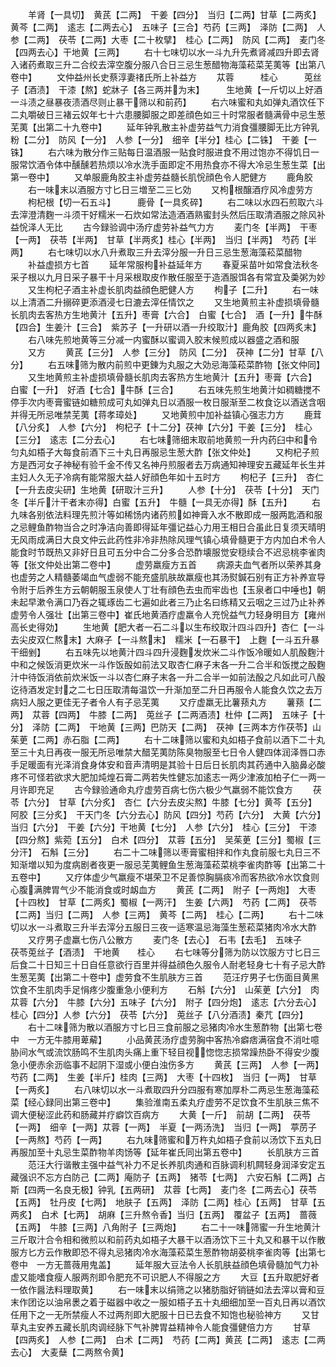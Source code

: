 <!-- { "loadSidebar": true } -->
　　羊肾【一具切】　黄芪【二两】　干姜【四分】　当归【二两】甘草【二两炙】　黄芩【二两】　逺志【二两去心】　五味子【三合】芍药【三两】　泽防【二两】　人参【二两】　茯苓【二两】大枣【二十枚擘】　桂心【二两】　防风【二两】　麦门冬【四两去心】干地黄【三两】
　　右十七味切以水一斗九升先煮肾减四升即去肾入诸药煮取三升二合绞去滓空腹分服八合日三忌生葱醋物海藻菘菜芜荑等【出第八卷中】
　　文仲益州长史蔡淳妻禇氏所上补益方
　　苁蓉　　　桂心　　　莵丝子【酒渍】　干漆【熬】蛇牀子【各三两并为末】　　　生地黄【一斤切以上好酒一斗渍之昼暴夜渍酒尽则止暴干筛以和前药】
　　右六味蜜和丸如弹丸酒饮任下二丸嚼破日三褚云奴年七十六患腰脚服之即差顔色如三十时常服者髓满骨中忌生葱芜荑【出第二十九卷中】
　　延年钟乳散主补虚劳益气力消食彊腰脚无比方钟乳粉【二分】　防风【一分】　人参【一分】　细辛【半分】桂心【二铢】　干姜【一铢】
　　右六味为散分作三贴每日温酒服一贴食时服进食不用过饱亦不得饥日一服常饮酒令体中醺醺若热烦以冷水洗手面即定不用热食亦不得大冷忌生葱生菜【出第一卷中】
　　又单服鹿角胶主补虚劳益髓长肌恱顔色令人肥健方
　　鹿角胶
　　右一味末以酒服方寸匕日三増至二三匕効
　　又枸根醸酒疗风冷虚劳方
　　枸杞根【切一石五斗】　　　鹿骨【一具炙碎】
　　右二味以水四石煎取六斗去滓澄清麴一斗须干好糯米一石炊如常法造酒酒熟蜜封头然后压取清酒服之除风补益恱泽人无比
　　古今録验调中汤疗虚劳补益气力方
　　麦门冬【半两】　干枣【一两】　茯苓【半两】　甘草【半两炙】桂心【半两】　当归【半两】　芍药【半两】
　　右七味切以水八升煮取三升去滓分服一升日三忌生葱海藻菘菜醋物
　　补益虚损方七首
　　延年常服枸补益延年方
　　春夏采苗叶如常食法秋冬采子根以九月日采子暴干十月采根取皮作散任服至于造酒服饵各有常宜及羮粥为妙
　　又生枸杞子酒主补虚长肌肉益顔色肥健人方
　　枸子【二升】
　　右一味以上清酒二升搦碎更添酒浸七日漉去滓任情饮之
　　又生地黄煎主补虚损填骨髓长肌肉去客热方生地黄汁【五升】枣膏【六合】　白蜜【七合】　酒【一升】牛酥【四合】生姜汁【三合】　紫苏子【一升研以酒一升绞取汁】鹿角胶【四两炙末】
　　右八味先煎地黄等三分减一内蜜酥以蜜调入胶末候煎成以器盛之酒和服
　　又方
　　黄芪【三分】　人参【三分】　防风【二分】　茯神【二分】甘草【八分】
　　右五味筛为散内前煎中更錬为丸服之大効忌海藻菘菜酢物【张文仲同】
　　又生地黄煎主补虚损填骨髓长肌肉去客热方生地黄汁【五升】枣膏【六合】　白蜜【一升】　好酒【七合】牛酥【三合】
　　右五味先煎生地黄汁如稠糖搅不停手次内枣膏蜜链如糖煎成可丸如弹丸日以酒服一枚日服渐至二枚食讫以酒送含咽并得无所忌唯禁芜荑【蒋孝璋处】
　　又地黄煎中加补益镇心强志力方
　　鹿茸【八分炙】　人参【六分】　枸杞子【十二分】茯神【六分】干姜【三分】　桂心【三分】　逺志【二分去心】
　　右七味筛细末取前地黄煎一升内药臼中和令匀丸如梧子大每食前酒下三十丸日再服忌生葱大酢【张文仲处】
　　又枸杞子煎方是西河女子神秘有验千金不传又名神丹煎服者去万病通知神理安五藏延年长生并主妇人久无子冷病有能常服大益人好顔色年如十五时方
　　枸杞子【三升】　杏仁【一升去皮尖研】生地黄【研取汁三升】
　　人参【十分】　茯苓【十分】　天门冬【半斤汁干者末亦得】白蜜【五升】　牛髓【一具无亦得】酥【五升】
　　右九味各别依法料理先煎汁等如稀饧内诸药煎如神膏入水不散即成一服两匙酒和服之忌鲤鱼酢物当合之时净洁向善即得延年彊记益心力用王相日合虽此日复须天晴明无风雨成满日大良文仲云此药性非冷非热除风理气镇心填骨髓更于方内加白术令人能食时节既热又非好日且可五分中合二分多合恐酢壊服觉安穏续合不迟忌桃李雀肉等【张文仲处出第二卷中】
　　虚劳羸瘦方五首
　　病源夫血气者所以荣养其身也虚劳之人精髓萎竭血气虚弱不能充盛肌肤故羸瘦也其汤熨鍼石别有正方补养宣导令附于后养生方云朝朝服玉泉使人丁壮有顔色去虫而牢齿也【玉泉者口中唾也】朝未起早漱令满口乃吞之辄琢齿二七遍如此者三乃止名曰练精又云咽之三过乃止补养虚劳令人强壮【出第三卷中】崔氏地黄酒疗虚羸令人充恱益气力轻身明目方【雍州高长史得効】
　　生地黄【肥大者一石二斗以生布绞取汁四斗四升】杏仁【一斗去尖皮双仁熬末】大麻子【一斗熬末】　糯米【一石暴干】　上麴【一斗五升暴干细剉】
　　右五味先以地黄汁四斗四升浸麴发炊米二斗作饭冷暖如人肌酘麴汁中和之候饭消更炊米一斗作饭酘如前法又取杏仁麻子末各一升二合半和饭搅之酘麴汁中待饭消依前炊米饭一斗以杏仁麻子末各一升二合半一如前法酘之凡如此可八酘讫待酒发定封之二七日压取清每温饮一升渐加至二升日再服令人能食久饮之去万病妇人服之更佳无子者令人有子忌芜荑
　　又疗虚羸无比薯蓣丸方
　　薯蓣【二两】　苁蓉【四两】　牛膝【二两】　莵丝子【二两酒渍】杜仲【二两】　五味子【十分】　泽防【二两】　干地黄【三两】巴防天【二两】　茯神【三两本方作茯苓】山茱茰【二两】赤石脂【二两】
　　右十二味筛以蜜和丸如梧子食前以酒下二十丸至三十丸日再夜一服无所忌唯禁大醋芜荑防陈臭物服至七日令人健四体润泽唇口赤手足暖面有光泽消食身体安和音声清明是其验十日后日长肌肉其药通中入脑鼻必酸疼不可怪若欲求大肥加炖煌石膏二两若失性健忘加逺志一两少津液加柏子仁一两一月许即充足
　　古今録验通命丸疗虚劳百病七伤六极少气羸弱不能饮食方
　　茯苓【六分】　甘草【六分炙】　杏仁【六分去皮尖熬】牛膝【七分】黄芩【五分】　阿胶【三分炙】　干天门冬【六分去心】防风【四分】芍药【六分】　大黄【六分】　当归【六分】　干姜【六分】干地黄【七分】　人参【六分】　桂心【三分】　干漆【四分熬】紫菀【五分】　白术【四分】　苁蓉【五分】　吴茱茰【三分】蜀椒【三分汗】　石斛【三分】
　　右二十二味筛以枣膏蜜相拌和作丸食前服七丸日三不知渐増以知为度病剧者夜更一服忌芜荑鲤鱼生葱海藻菘菜桃李雀肉酢等【出第二十五卷中】
　　又疗体虚少气羸瘦不堪荣卫不足善惊胸膈痰冷而客热欲冷水饮食则心腹满脾胃气少不能消食或时衂血方
　　黄芪【二两】　附子【一两炮】　大枣【十四枚】　甘草【二两炙】蜀椒【一两汗】　生姜【六两】　芍药【二两】　茯苓【二两】当归【二两】　人参【三两】　黄芩【二两】　桂心【二两】
　　右十二味切以水一斗煮取三升半去滓分五服日三夜一适寒温忌海藻生葱菘菜猪肉冷水大酢
　　又疗男子虚羸七伤八公散方
　　麦门冬【去心】　石韦【去毛】　五味子　　茯苓莵丝子【酒渍】　干地黄　　桂心
　　右七味等分筛为防以饮服方寸匕日三后食二十日知三十日自任意欲行百里并得益顔色久服令人耐老轻身七十有子忌大酢生葱芜荑【出第二十卷中】虚劳食不生肌肤方三首
　　范汪疗男子七伤面目黄黑饮食不生肌肉手足悁疼少腹重急小便利方
　　石斛【六分】　山茱茰【六分】　肉苁蓉【六分】　牛膝【六分】五味子【六分】　附子【四分炮】　逺志【六分去心】　桂心【四分】人参【六分】　茯苓【六分】　莵丝子【八分酒渍】秦芁【四分】
　　右十二味筛为散以酒服方寸匕日三食前服之忌猪肉冷水生葱酢物【出第七卷中　一方无牛膝用萆薢】
　　小品黄芪汤疗虚劳胸中客热冷癖痞满宿食不消吐噫胁间水气或流饮肠鸣不生肌肉头痛上重下轻目视惚惚志损常躁热卧不得安少腹急小便赤余沥临事不起阴下湿或小便白浊伤多方
　　黄芪【三两】　人参【一两】　芍药【二两】　生姜【半斤】桂肉【三两】　大枣【十四枚】　当归【一两】　甘草【一两炙】
　　右八味切以水一斗煮取四升分四服有寒加厚朴二两忌生葱海藻菘菜【经心録同出第三卷中】
　　集验淮南五柔丸疗虚劳不足饮食不生肌肤三焦不调大便秘涩此药和肠藏并疗癖饮百病方
　　大黄【一斤】　前胡【二两】　茯苓【一两】　细辛【一两】苁蓉【一两】　半夏【一两汤洗】　当归【一两】　葶苈子【一两熬】芍药【一两】
　　右九味筛蜜和万杵丸如梧子食前以汤饮下五丸日再服加至十丸忌生菜酢物羊肉饧等【延年崔氏同出第五卷中】
　　长肌肤方三首
　　范汪大行谐散主强中益气补力不足长养肌肉通和百脉调利机闗轻身润泽安定五藏强识不忘方白防己【二两】庵防子【五两】　猪苓【七两】　六安石斛【二两】占斯【四两一名良无极】钟乳【五两研】　苁蓉【七两】　麦门冬【二两去心】茯苓【五两】　牡丹皮【七两】　地肤子【五两】　泽防【二两】桂心【五两】　甘草【五两炙】　白术【七两】　胡麻【三升熬令香】当归【五两】　覆盆子【五两】　蔷薇【五两】　牛膝【三两】八角附子【三两炮】
　　右二十一味筛蜜一升生地黄汁三斤取汁合令相和微煎以和前药丸如梧子大暴干以酒汤饮下三十丸又和暴干以作散服方匕方云作散即恐不得丸忌猪肉冷水海藻菘菜生葱酢物胡荽桃李雀肉等【出第七卷中　一方无蔷薇用鬼盖】
　　延年服大豆法令人长肌肤益顔色填骨髓加气力补虚又能嗜食瘦人服两剂即令肥充不可识肥人不得服之方
　　大豆【五升取肥好者一依作醤法料理取黄】
　　右一味末以绢筛之以猪肪脂好销链如法去滓以膏和豆末作团讫以油帛褁之着于磁器中收之一服如梧子五十丸细细加至一百丸日再以酒饮任用下之一无所禁瘦人不过两剂即大肥服十日已去食不知饱也秘验神方
　　又甘草丸主安养五藏长肌肉调经脉下气补脾胃益精神令人能食彊健倍力方
　　甘草【四两炙】　人参【二两】　白术【二两】　芍药【二两】黄芪【二两】　逺志【二两去心】　大麦蘖【二两熬令黄】

